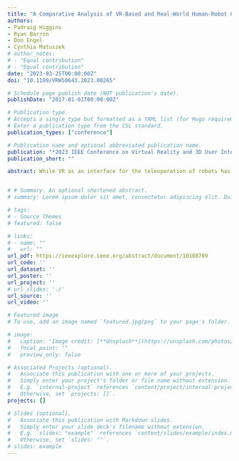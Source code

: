 ```yaml
---
title: "A Comparative Analysis of VR-Based and Real-World Human-Robot Collaboration for Small-Scale Joining"
authors:
- Padraig Higgins
- Ryan Barron
- Don Engel
- Cynthia Matuszek
# author_notes:
# - "Equal contribution"
# - "Equal contribution"
date: "2023-03-25T00:00:00Z"
doi: "10.1109/VRW58643.2023.00265"

# Schedule page publish date (NOT publication's date).
publishDate: "2017-01-01T00:00:00Z"

# Publication type.
# Accepts a single type but formatted as a YAML list (for Hugo requirements).
# Enter a publication type from the CSL standard.
publication_types: ["conference"]

# Publication name and optional abbreviated publication name.
publication: "*2023 IEEE Conference on Virtual Reality and 3D User Interfaces Abstracts and Workshops (VRW)*"
publication_short: ""

abstract: While VR as an interface for the teleoperation of robots has been well-studied in recent years, VR can also be used to advance our understanding of in-person human-robot interaction (HRI) by sim-ulating such interactions more repeatably and affordably than real-world studies. A few platforms now exist for studying human-robot interaction in VR, but little of this work has involved the study of the realism of specific, typical in-person HRI tasks. To evaluate this realism, we conduct a user study consisting of a collaborative assembly task where a robot and human work together to build a simple electrical circuit. We present a comparison of the task performed in the real world versus with virtual robot in VR. We discuss difficulties encountered and draw conclusions about what characteristics a virtual environment should have in order to support physical human-robot interactions.


# # Summary. An optional shortened abstract.
# summary: Lorem ipsum dolor sit amet, consectetur adipiscing elit. Duis posuere tellus ac convallis placerat. Proin tincidunt magna sed ex sollicitudin condimentum.

# tags:
# - Source Themes
# featured: false

# links:
# - name: ""
#   url: ""
url_pdf: https://ieeexplore.ieee.org/abstract/document/10108789
url_code: ''
url_dataset: ''
url_poster: ''
url_project: ''
# url_slides: './'
url_source: ''
url_video: ''

# Featured image
# To use, add an image named `featured.jpg/png` to your page's folder.

# image:
#   caption: 'Image credit: [**Unsplash**](https://unsplash.com/photos/jdD8gXaTZsc)'
#   focal_point: ""
#   preview_only: false

# Associated Projects (optional).
#   Associate this publication with one or more of your projects.
#   Simply enter your project's folder or file name without extension.
#   E.g. `internal-project` references `content/project/internal-project/index.md`.
#   Otherwise, set `projects: []`.
projects: []

# Slides (optional).
#   Associate this publication with Markdown slides.
#   Simply enter your slide deck's filename without extension.
#   E.g. `slides: "example"` references `content/slides/example/index.md`.
#   Otherwise, set `slides: ""`.
# slides: example
---
```


<!-- {{% callout note %}}
Click the *Cite* button above to demo the feature to enable visitors to import publication metadata into their reference management software.
{{% /callout %}}

{{% callout note %}}
Create your slides in Markdown - click the *Slides* button to check out the example.
{{% /callout %}}

Add the publication's **full text** or **supplementary notes** here. You can use rich formatting such as including [code, math, and images](https://docs.hugoblox.com/content/writing-markdown-latex/). -->
